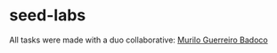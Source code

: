 # seed-labs
All tasks were made with a duo collaborative: [Murilo Guerreiro Badoco](https://github.com/muriloguerreiro)
